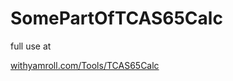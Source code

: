 # SomePartOfTCAS65Calc

full use at [<p>withyamroll.com/Tools/TCAS65Calc</p>][TCAS65Calc]

[TCAS65Calc]: https://withyamroll.com/Tools/TCAS65Calc
